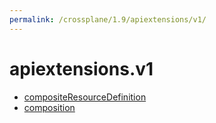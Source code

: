 ```yaml
---
permalink: /crossplane/1.9/apiextensions/v1/
---
```


# apiextensions.v1



* [compositeResourceDefinition](compositeResourceDefinition.md)
* [composition](composition.md)
